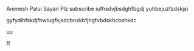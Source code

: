 Animesh Palui Sayan
Plz subscribe
iufhsdvjbsdghfbgdj
yuhbejuzfzdskjsi


gyfydihfskdjfhwiugfkjsdcbnskbfjhgfvbdskhcbshkdc

uu

ff